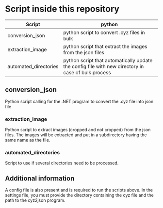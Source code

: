 # Script inside this repository

| Script | python | 
| ------ | ------ |
| conversion_json | python script to convert .cyz files in bulk | 
| extraction_image | python script that extract the images from the json files | 
| automated_directories | python script that automatically update the config file with new directory in case of bulk process |

## conversion_json 

Python script calling for the .NET program to convert the .cyz file into json file

### extraction_image

Python script to extract images (cropped and not cropped) from the json files. The images will be extracted and put in a subdirectory having the same name as the file. 

### automated_directories

Script to use if several directories need to be processed.  

## Additional information

A config file is also present and is required to run the scripts above. In the settings file, you must provide the directory containing the cyz file and the path to the cyz2json program. 


